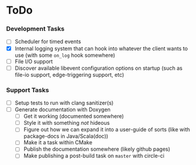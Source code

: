 # ToDo

### Development Tasks

  - [ ] Scheduler for timed events
  - [x] Internal logging system that can hook into whatever the client wants
      to use (with some `on_log` hook somewhere)
  - [ ] File I/O support
  - [ ] Discover available libevent configuration options on startup
        (such as file-io support, edge-triggering support, etc)

### Support Tasks

  - [ ] Setup tests to run with clang sanitizer(s)
  - [ ] Generate documentation with Doxygen
    - [ ] Get it working (documented somewhere)
    - [ ] Style it with something _not_ hideous
    - [ ] Figure out how we can expand it into a user-guide of sorts (like with package-docs in Java/Scala(doc))
    - [ ] Make it a task within CMake
    - [ ] Publish the documentation somewhere (likely github pages)
    - [ ] Make publishing a post-build task on `master` with circle-ci
